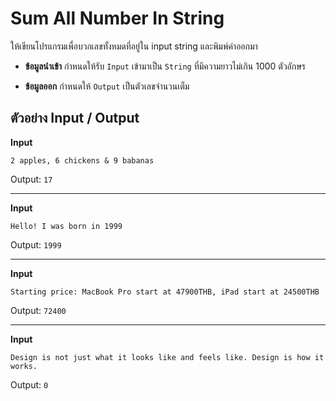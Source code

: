# Sum All Number In String

ให้เขียนโปรแกรมเพื่อบวกเลขทั้งหมดที่อยู่ใน input string และพิมพ์ค่าออกมา


- **ข้อมูลนำเข้า**
กำหนดให้รับ `Input` เข้ามาเป็น `String` ที่มีความยาวไม่เกิน 1000 ตัวอักษร

- **ข้อมูลออก**
กำหนดให้ `Output` เป็นตัวเลขจำนวนเต็ม

## ตัวอย่าง Input / Output
**Input**
```
2 apples, 6 chickens & 9 babanas
```
Output: `17`

----

**Input**

```
Hello! I was born in 1999
```
Output: `1999`

----

**Input**

```
Starting price: MacBook Pro start at 47900THB, iPad start at 24500THB
```
Output: `72400`

----

**Input**

```
Design is not just what it looks like and feels like. Design is how it works.
```
Output: `0`
